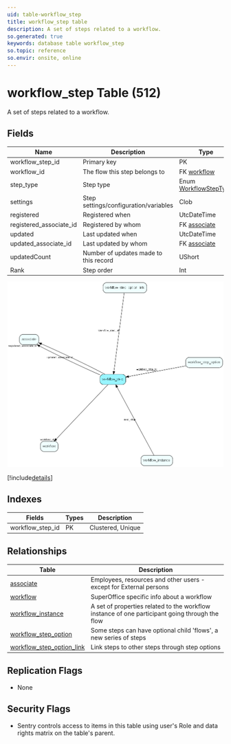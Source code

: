 ```yaml
---
uid: table-workflow_step
title: workflow_step table
description: A set of steps related to a workflow.
so.generated: true
keywords: database table workflow_step
so.topic: reference
so.envir: onsite, online
---
```


# workflow\_step Table (512)

A set of steps related to a workflow.

## Fields

| Name | Description | Type | Null |
|------|-------------|------|:----:|
|workflow\_step\_id|Primary key|PK| |
|workflow\_id|The flow this step belongs to|FK [workflow](workflow.md)|&#x25CF;|
|step\_type|Step type|Enum [WorkflowStepType](enums/workflowsteptype.md)|&#x25CF;|
|settings|Step settings/configuration/variables|Clob|&#x25CF;|
|registered|Registered when|UtcDateTime| |
|registered\_associate\_id|Registered by whom|FK [associate](associate.md)| |
|updated|Last updated when|UtcDateTime| |
|updated\_associate\_id|Last updated by whom|FK [associate](associate.md)| |
|updatedCount|Number of updates made to this record|UShort| |
|Rank|Step order|Int|&#x25CF;|


![workflow_step table relationship diagram](./media/workflow_step.png)

[!include[details](./includes/workflow-step.md)]

## Indexes

| Fields | Types | Description |
|--------|-------|-------------|
|workflow\_step\_id |PK |Clustered, Unique |

## Relationships

| Table|  Description |
|------|-------------|
|[associate](associate.md)  |Employees, resources and other users - except for External persons |
|[workflow](workflow.md)  |SuperOffice specific info about a workflow |
|[workflow\_instance](workflow-instance.md)  |A set of properties related to the workflow instance of one participant going through the flow |
|[workflow\_step\_option](workflow-step-option.md)  |Some steps can have optional child &apos;flows&apos;, a new series of steps |
|[workflow\_step\_option\_link](workflow-step-option-link.md)  |Link steps to other steps through step options |


## Replication Flags

* None

## Security Flags

* Sentry controls access to items in this table using user's Role and data rights matrix on the table's parent.


